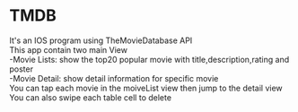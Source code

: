 # TMDB
It's an IOS program using TheMovieDatabase API  
This app contain two main View  
-Movie Lists: show the top20 popular movie with title,description,rating and poster  
-Movie Detail: show detail information for specific movie  
You can tap each movie in the moiveList view then jump to the detail view  
You can also swipe each table cell to delete  
